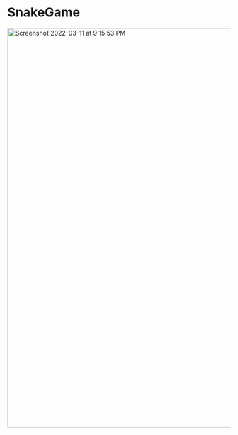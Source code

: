 # SnakeGame


<img width="899" alt="Screenshot 2022-03-11 at 9 15 53 PM" src="https://user-images.githubusercontent.com/91561321/157900626-a09e804a-f2f1-4754-9a53-cfb4ac33bd1c.png">
